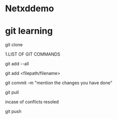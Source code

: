 # Netxddemo

# git learning
git clone <repository>

1.LIST OF GIT COMMANDS

git add --all

git add <filepath/filename>

git commit -m "mention the changes you have done"

git pull

incase of conflicts resoled

git push



